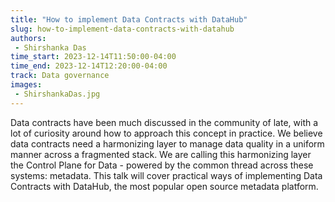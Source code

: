 ```yaml
---
title: "How to implement Data Contracts with DataHub"
slug: how-to-implement-data-contracts-with-datahub
authors:
 - Shirshanka Das
time_start: 2023-12-14T11:50:00-04:00
time_end: 2023-12-14T12:20:00-04:00
track: Data governance
images:
 - ShirshankaDas.jpg
---
```


Data contracts have been much discussed in the community of late, with a lot of curiosity around how to approach this concept in practice. We believe data contracts need a harmonizing layer to manage data quality in a uniform manner across a fragmented stack. We are calling this harmonizing layer the Control Plane for Data - powered by the common thread across these systems: metadata. This talk will cover practical ways of implementing Data Contracts with DataHub, the most popular open source metadata platform.
